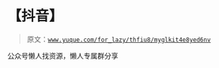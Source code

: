 # 【抖音】

> 原文：[`www.yuque.com/for_lazy/thfiu8/myglkit4e8yed6nv`](https://www.yuque.com/for_lazy/thfiu8/myglkit4e8yed6nv)



公众号懒人找资源，懒人专属群分享